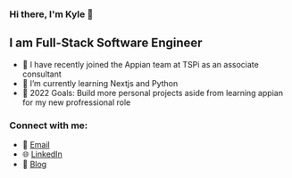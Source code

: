 ### Hi there, I'm Kyle 👋

## I am Full-Stack Software Engineer

- 🔭 I have recently joined the Appian team at TSPi as an associate consultant 
- 🌱 I’m currently learning Nextjs and Python
- 🥅 2022 Goals: Build more personal projects aside from learning appian for my new profressional role


### Connect with me:

 - 📩 [Email]
 - 🌐 [LinkedIn]
 - 📝 [Blog]













[LinkedIn]: https://linkedin.com/in/kyleortiz/
[Email]: kyleaortiz@gmail.com
[Blog]: https://dev.to/kyleortiz
